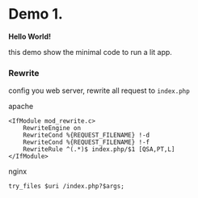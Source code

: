 Demo 1.
===
__Hello World!__

this demo show the minimal code to run a lit app.

### Rewrite

config you web server, rewrite all request to `index.php`

apache

    <IfModule mod_rewrite.c>
        RewriteEngine on
        RewriteCond %{REQUEST_FILENAME} !-d
        RewriteCond %{REQUEST_FILENAME} !-f
        RewriteRule ^(.*)$ index.php/$1 [QSA,PT,L]
    </IfModule>

nginx

    try_files $uri /index.php?$args;

